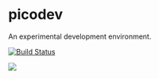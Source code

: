 # picodev
An experimental development environment.

[![Build Status](https://travis-ci.org/devoncarew/picodev.svg)](https://travis-ci.org/devoncarew/picodev)

![](https://github.com/devoncarew/picodev/blob/master/doc/picodev.png)
